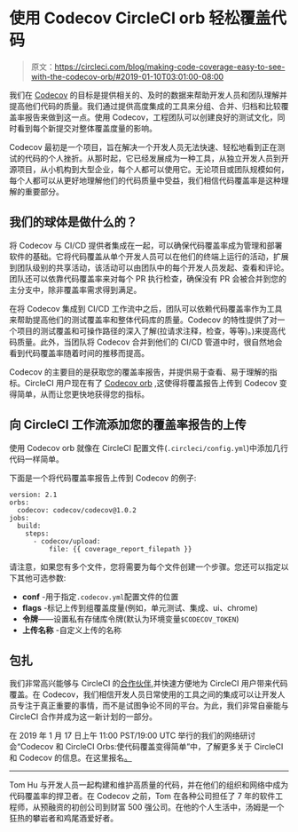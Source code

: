 # 使用 Codecov CircleCI orb 轻松覆盖代码

> 原文：<https://circleci.com/blog/making-code-coverage-easy-to-see-with-the-codecov-orb/#2019-01-10T03:01:00-08:00>

我们在 [Codecov](https://codecov.io/) 的目标是提供相关的、及时的数据来帮助开发人员和团队理解并提高他们代码的质量。我们通过提供高度集成的工具来分组、合并、归档和比较覆盖率报告来做到这一点。使用 Codecov，工程团队可以创建良好的测试文化，同时看到每个新提交对整体覆盖度量的影响。

Codecov 最初是一个项目，旨在解决一个开发人员无法快速、轻松地看到正在测试的代码的个人挫折。从那时起，它已经发展成为一种工具，从独立开发人员到开源项目，从小机构到大型企业，每个人都可以使用它。无论项目或团队规模如何，每个人都可以从更好地理解他们的代码质量中受益，我们相信代码覆盖率是这种理解的重要部分。

## 我们的球体是做什么的？

将 Codecov 与 CI/CD 提供者集成在一起，可以确保代码覆盖率成为管理和部署软件的基础。它将代码覆盖从单个开发人员可以在他们的终端上运行的活动，扩展到团队级别的共享活动，该活动可以由团队中的每个开发人员发起、查看和评论。团队还可以依靠代码覆盖率来对每个 PR 执行检查，确保没有 PR 会被合并到您的主分支中，除非覆盖率需求得到满足。

在将 Codecov 集成到 CI/CD 工作流中之后，团队可以依赖代码覆盖率作为工具来帮助提高他们的测试覆盖率和整体代码库的质量。Codecov 的特性提供了对一个项目的测试覆盖和可操作路径的深入了解(拉请求注释，检查，等等)。)来提高代码质量。此外，当团队将 Codecov 合并到他们的 CI/CD 管道中时，很自然地会看到代码覆盖率随着时间的推移而提高。

Codecov 的主要目的是获取您的覆盖率报告，并提供易于查看、易于理解的指标。CircleCI 用户现在有了 [Codecov orb](https://github.com/codecov/codecov-circleci-orb) ,这使得将覆盖报告上传到 Codecov 变得简单，从而让您更快地获得您的指标。

## 向 CircleCI 工作流添加您的覆盖率报告的上传

使用 Codecov orb 就像在 CircleCI 配置文件(`.circleci/config.yml`)中添加几行代码一样简单。

下面是一个将代码覆盖率报告上传到 Codecov 的例子:

```
version: 2.1
orbs:
  codecov: codecov/codecov@1.0.2
jobs:
  build:
    steps:
      - codecov/upload:
          file: {{ coverage_report_filepath }} 
```

请注意，如果您有多个文件，您将需要为每个文件创建一个步骤。您还可以指定以下其他可选参数:

*   **conf** -用于指定`.codecov.yml`配置文件的位置
*   **flags** -标记上传到组覆盖度量(例如，单元测试、集成、ui、chrome)
*   **令牌**——设置私有存储库令牌(默认为环境变量`$CODECOV_TOKEN`)
*   **上传名称** -自定义上传的名称

## 包扎

我们非常高兴能够与 CircleCI 的[合作伙伴](https://circleci.com/blog/announcing-orbs-technology-partner-program/),并快速方便地为 CircleCI 用户带来代码覆盖。在 Codecov，我们相信开发人员日常使用的工具之间的集成可以让开发人员专注于真正重要的事情，而不是试图争论不同的平台。为此，我们非常自豪能与 CircleCI 合作并成为这一新计划的一部分。

在 2019 年 1 月 17 日上午 11:00 PST/19:00 UTC 举行的我们的网络研讨会“Codecov 和 CircleCI Orbs:使代码覆盖变得简单”中，了解更多关于 CircleCI 和 Codecov 的信息。在这里报名[。](https://www2.circleci.com/CircleCI-Codecov-Webinar.html)

* * *

Tom Hu 与开发人员一起构建和维护高质量的代码，并在他们的组织和网络中成为代码覆盖率的捍卫者。在 Codecov 之前，Tom 在各种公司担任了 7 年的软件工程师，从预融资的初创公司到财富 500 强公司。在他的个人生活中，汤姆是一个狂热的攀岩者和鸡尾酒爱好者。